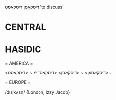 דיסקאָסן
דיסקאָסט
'to discuss'

CENTRAL
========

HASIDIC
=======
= AMERICA = 

<דיסקאסען> ~ <דיסקאסן>
<דיסקאסד>- ~ <דיסקאסט>+

= EUROPE = 

/dɩsˈkʌsn̩/ {London, Izzy Jacob}